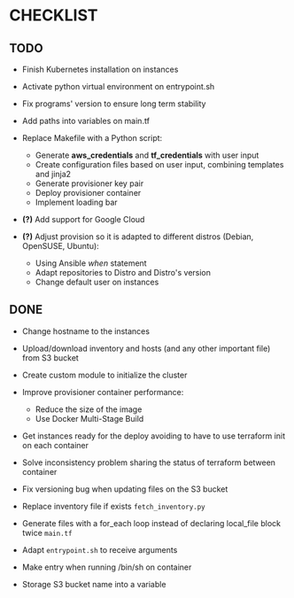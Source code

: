 # CHECKLIST

## TODO

- Finish Kubernetes installation on instances 
- Activate python virtual environment on entrypoint.sh
- Fix programs' version to ensure long term stability 

- Add paths into variables on main.tf

- Replace Makefile with a Python script:
    - Generate **aws_credentials** and **tf_credentials** with user input
    - Create configuration files based on user input, combining templates and jinja2
    - Generate provisioner key pair
    - Deploy provisioner container
    - Implement loading bar

- **(?)** Add support for Google Cloud

- **(?)** Adjust provision so it is adapted to different distros (Debian, OpenSUSE, Ubuntu): 
    - Using Ansible *when* statement
    - Adapt repositories to Distro and Distro's version
    - Change default user on instances

## DONE 

- Change hostname to the instances
- Upload/download inventory and hosts (and any other important file) from S3 bucket
- Create custom module to initialize the cluster

- Improve provisioner container performance:
    - Reduce the size of the image
    - Use Docker Multi-Stage Build

- Get instances ready for the deploy avoiding to have to use terraform init on each container
- Solve inconsistency problem sharing the status of terraform between container
- Fix versioning bug when updating files on the S3 bucket 
- Replace inventory file if exists `fetch_inventory.py`
- Generate files with a for_each loop instead of declaring local_file block twice `main.tf`
- Adapt `entrypoint.sh` to receive arguments 
- Make entry when running /bin/sh on container 
- Storage S3 bucket name into a variable 
